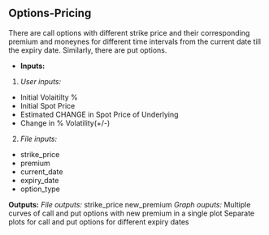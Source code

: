 ## Options-Pricing
There are call options with different strike price and their corresponding premium and moneynes for different time intervals
from the current date till the expiry date. Similarly, there are put options. 

- **Inputs:**
1. _User inputs:_
 - Initial Volaitilty %
 - Initial Spot Price
 - Estimated CHANGE in Spot Price of Underlying
 - Change in % Volatility(+/-)
2. _File inputs:_
- strike_price	
- premium	
- current_date	
- expiry_date	
- option_type

**Outputs:**
_File outputs:_
strike_price
new_premium
_Graph ouputs:_
Multiple curves of call and put options with new premium in a single plot
Separate plots for call and put options for different expiry dates
